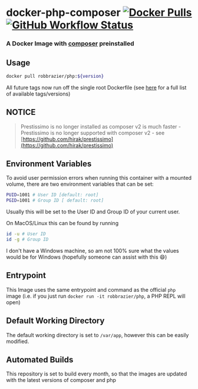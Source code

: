 # docker-php-composer [![Docker Pulls](https://img.shields.io/docker/pulls/robbrazier/php.svg?style=flat-square)](https://hub.docker.com/r/robbrazier/php/) [![GitHub Workflow Status](https://img.shields.io/github/workflow/status/RobBrazier/docker-php-composer/Build%20and%20Test?style=flat-square)](https://github.com/RobBrazier/docker-php-composer/actions)
### A Docker Image with [composer](https://getcomposer.org/) preinstalled

## Usage
```bash
docker pull robbrazier/php:${version}
```
All future tags now run off the single root Dockerfile (see [here](https://hub.docker.com/r/robbrazier/php/tags/) for a full list of available tags/versions)

## NOTICE
> Prestissimo is no longer installed as composer v2 is much faster - Prestissimo is no longer supported with composer v2 - see [https://github.com/hirak/prestissimo](https://github.com/hirak/prestissimo) 

## Environment Variables
To avoid user permission errors when running this container with a mounted volume, there are two environment variables that can be set:
```bash
PUID=1001 # User ID [default: root]
PGID=1001 # Group ID [ default: root]
```

Usually this will be set to the User ID and Group ID of your current user.

On MacOS/Linux this can be found by running
```bash
id -u # User ID
id -g # Group ID
```
I don't have a Windows machine, so am not 100% sure what the values would be for Windows (hopefully someone can assist with this :smile:)

## Entrypoint
This Image uses the same entrypoint and command as the official `php` image (i.e. if you just run `docker run -it robbrazier/php`, a PHP REPL will open)

## Default Working Directory
The default working directory is set to `/var/app`, however this can be easily modified.

## Automated Builds
This repository is set to build every month, so that the images are updated with the latest versions of composer and php
